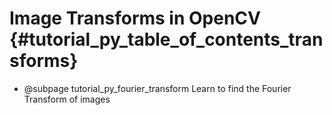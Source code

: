 Image Transforms in OpenCV {#tutorial_py_table_of_contents_transforms}
==========================

-   @subpage tutorial_py_fourier_transform
    Learn to find the Fourier Transform of images
